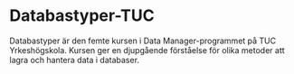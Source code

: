 # Databastyper-TUC
Databastyper är den femte kursen i Data Manager-programmet på TUC Yrkeshögskola. Kursen ger en djupgående förståelse för olika metoder att lagra och hantera data i databaser. 
